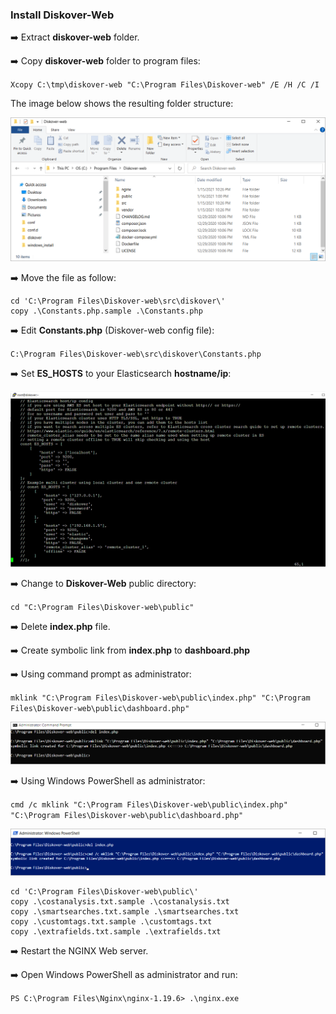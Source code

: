 ### Install Diskover-Web

➡️ Extract **diskover-web** folder.

➡️ Copy **diskover-web** folder to program files:

`Xcopy C:\tmp\diskover-web "C:\Program Files\Diskover-web" /E /H /C /I`

The image below shows the resulting folder structure:

![Image: Diskover-Web  Folder Structure](images/image_diskover_web_install_for_windows_folder_structure.png)

➡️ Move the file as follow:
```
cd 'C:\Program Files\Diskover-web\src\diskover\'
copy .\Constants.php.sample .\Constants.php
```

➡️ Edit **Constants.php**  (Diskover-web config file):

`C:\Program Files\Diskover-web\src\diskover\Constants.php`

➡️ Set **ES_HOSTS** to your Elasticsearch **hostname/ip**:

![Image: Set ES_HOST to Elasticsearch HOSTNAME](images/image_diskover_web_install_for_windows_set_eshost_to_elasticsearch_hostname.png)

➡️ Change to **Diskover-Web** public directory:

`cd "C:\Program Files\Diskover-web\public"`

➡️ Delete **index.php** file.

➡️ Create symbolic link from **index.php** to **dashboard.php**

➡️ Using command prompt as administrator:

`mklink "C:\Program Files\Diskover-web\public\index.php" "C:\Program Files\Diskover-web\public\dashboard.php"`

![Image: Create Symbolic PHP links](images/image_diskover_web_install_for_windows_create_symbolic_link_command_prompt_index_to_dashboard.png)

➡️ Using Windows PowerShell as administrator:

`cmd /c mklink "C:\Program Files\Diskover-web\public\index.php" "C:\Program Files\Diskover-web\public\dashboard.php"`

![Image: Using Windows PowerShell as an Administrator](images/image_diskover_web_install_for_windows_create_symbolic_link_with_powershell_index_to_dashboard.png)

```
cd 'C:\Program Files\Diskover-web\public\'
copy .\costanalysis.txt.sample .\costanalysis.txt
copy .\smartsearches.txt.sample .\smartsearches.txt
copy .\customtags.txt.sample .\customtags.txt
copy .\extrafields.txt.sample .\extrafields.txt
```

➡️ Restart the NGINX  Web server.

➡️ Open Windows PowerShell as administrator and run:

`PS C:\Program Files\Nginx\nginx-1.19.6> .\nginx.exe`
